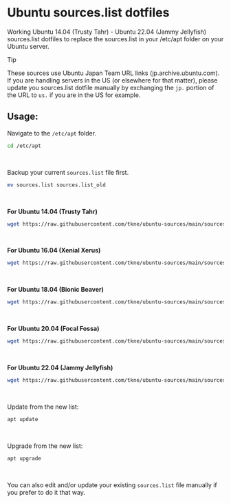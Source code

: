 Ubuntu sources.list dotfiles
======

Working Ubuntu 14.04 (Trusty Tahr) - Ubuntu 22.04 (Jammy Jellyfish) sources.list dotfiles to replace the sources.list in your /etc/apt folder on your Ubuntu server.

> [!TIP]
> These sources use Ubuntu Japan Team URL links (jp.archive.ubuntu.com). If you are handling servers in the US (or elsewhere for that matter), please update you sources.list dotfile manually by exchanging the `jp.` portion of the URL to `us.` if you are in the US for example.

## Usage:
Navigate to the `/etc/apt` folder.
```bash
cd /etc/apt
```

</br>

Backup your current `sources.list` file first.
```bash
mv sources.list sources.list_old
```

</br>

**For Ubuntu 14.04 (Trusty Tahr)**
```bash
wget https://raw.githubusercontent.com/tkne/ubuntu-sources/main/sources.list.ubuntu1404 -O /etc/apt/sources.list
```

</br>

**For Ubuntu 16.04 (Xenial Xerus)**
```bash
wget https://raw.githubusercontent.com/tkne/ubuntu-sources/main/sources.list.ubuntu1604 -O /etc/apt/sources.list
```

</br>

**For Ubuntu 18.04 (Bionic Beaver)**
```bash
wget https://raw.githubusercontent.com/tkne/ubuntu-sources/main/sources.list.ubuntu1804 -O /etc/apt/sources.list
```

</br>

**For Ubuntu 20.04 (Focal Fossa)**
```bash
wget https://raw.githubusercontent.com/tkne/ubuntu-sources/main/sources.list.ubuntu2004 -O /etc/apt/sources.list
```

</br>

**For Ubuntu 22.04 (Jammy Jellyfish)**
```bash
wget https://raw.githubusercontent.com/tkne/ubuntu-sources/main/sources.list.ubuntu2204 -O /etc/apt/sources.list
```

</br>

Update from the new list:
```bash
apt update
```

</br>

Upgrade from the new list:
```bash
apt upgrade
```

</br>

You can also edit and/or update your existing `sources.list` file manually if you prefer to do it that way.